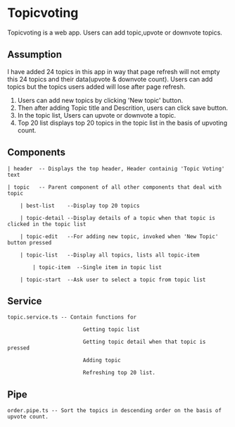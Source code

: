 # Topicvoting

Topicvoting is a web app. Users can add topic,upvote or downvote topics. 

## Assumption

I have added 24 topics in this app in way that page refresh will not empty this 24 topics and their data(upvote & downvote count). 
Users can add topics but the topics users added will lose after page refresh.

1.  Users can add new topics by clicking 'New topic' button.
2.  Then after adding Topic title and Descrition, users can click save button.
3.  In the topic list, Users can upvote or downvote a topic.
4.  Top 20 list displays top 20 topics in the topic list in the basis of upvoting count.

## Components
```
| header  -- Displays the top header, Header containig 'Topic Voting' text

| topic   -- Parent component of all other components that deal with topic

    | best-list    --Display top 20 topics

    | topic-detail --Display details of a topic when that topic is clicked in the topic list

    | topic-edit   --For adding new topic, invoked when 'New Topic' button pressed

    | topic-list   --Display all topics, lists all topic-item

        | topic-item  --Single item in topic list

    | topic-start  --Ask user to select a topic from topic list

```

## Service
```
topic.service.ts -- Contain functions for 

                        Getting topic list

                        Getting topic detail when that topic is pressed

                        Adding topic

                        Refreshing top 20 list.

```

## Pipe
```
order.pipe.ts -- Sort the topics in descending order on the basis of upvote count.
```